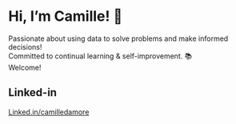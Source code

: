 # Hi, I’m Camille! 🌻 
 Passionate about using data to solve problems and make informed decisions!<br />
 Committed to continual learning & self-improvement. 📚<br />
 Welcome!

## Linked-in

[Linked.in/camilledamore](Linked.in/camilledamore)
<!---
camilledamore/camilledamore is a ✨ special ✨ repository because its `README.md` (this file) appears on your GitHub profile.
You can click the Preview link to take a look at your changes.
--->
